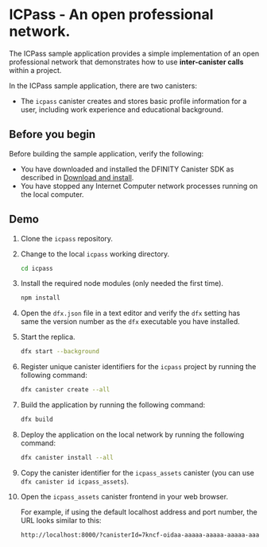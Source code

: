# ICPass - An open professional network.

The ICPass sample application provides a simple implementation of an open professional network that demonstrates how to use **inter-canister calls** within a project.

In the ICPass sample application, there are two canisters:

* The `icpass` canister creates and stores basic profile information for a user, including work experience and educational background.

## Before you begin

Before building the sample application, verify the following:

* You have downloaded and installed the DFINITY Canister SDK as described in [Download and install](https://sdk.dfinity.org/docs/quickstart/local-quickstart.html#download-and-install).
* You have stopped any Internet Computer network processes running on the local computer.

## Demo

1. Clone the `icpass` repository.

2. Change to the local `icpass` working directory.

    ```bash
    cd icpass
    ```

3. Install the required node modules (only needed the first time).

    ```bash
    npm install
    ```

4. Open the `dfx.json` file in a text editor and verify the `dfx` setting has same the version number as the `dfx` executable you have installed.

5. Start the replica.

    ```bash
    dfx start --background
    ```

6. Register unique canister identifiers for the `icpass` project by running the following command:

    ```bash
    dfx canister create --all
    ```

7. Build the application by running the following command:

    ```bash
    dfx build
    ```

8. Deploy the application on the local network by running the following command:

    ```bash
    dfx canister install --all
    ```

9. Copy the canister identifier for the `icpass_assets` canister (you can use `dfx canister id icpass_assets`).

10. Open the `icpass_assets` canister frontend in your web browser.

    For example, if using the default localhost address and port number, the URL looks similar to this:

    ```bash
    http://localhost:8000/?canisterId=7kncf-oidaa-aaaaa-aaaaa-aaaaa-aaaaa-aaaaa-q
    ```
